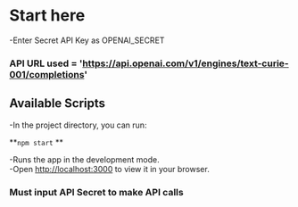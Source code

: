 # Start here

-Enter Secret API Key as OPENAI_SECRET

### API URL used = 'https://api.openai.com/v1/engines/text-curie-001/completions'


## Available Scripts

-In the project directory, you can run:

**`npm start` **

-Runs the app in the development mode.\
-Open [http://localhost:3000](http://localhost:3000) to view it in your browser.


### Must input API Secret to make API calls





